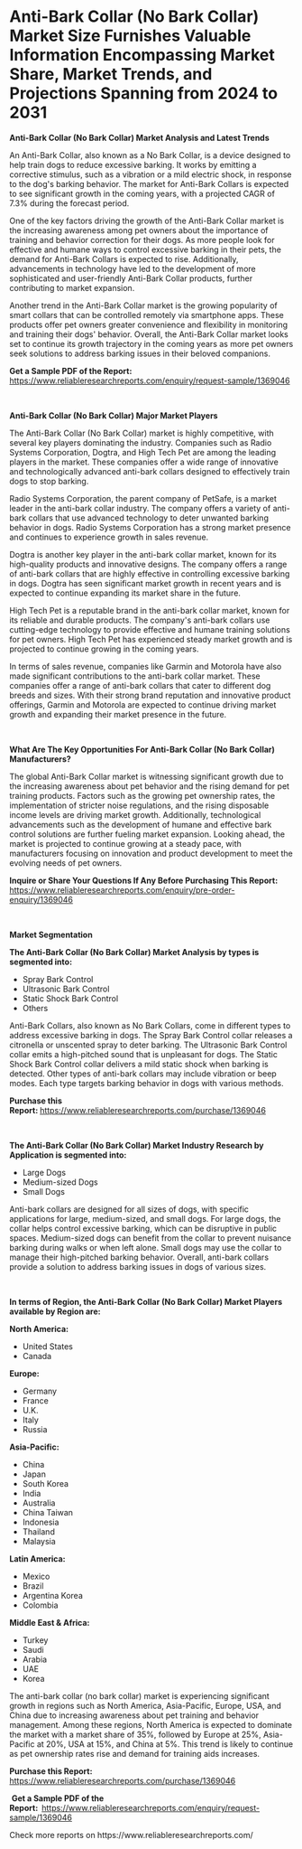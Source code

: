 <p><h1>Anti-Bark Collar (No Bark Collar) Market Size Furnishes Valuable Information Encompassing Market Share, Market Trends, and Projections Spanning from 2024 to 2031</h1></p><p><strong>Anti-Bark Collar (No Bark Collar) Market Analysis and Latest Trends</strong></p>
<p><p>An Anti-Bark Collar, also known as a No Bark Collar, is a device designed to help train dogs to reduce excessive barking. It works by emitting a corrective stimulus, such as a vibration or a mild electric shock, in response to the dog's barking behavior. The market for Anti-Bark Collars is expected to see significant growth in the coming years, with a projected CAGR of 7.3% during the forecast period.</p><p>One of the key factors driving the growth of the Anti-Bark Collar market is the increasing awareness among pet owners about the importance of training and behavior correction for their dogs. As more people look for effective and humane ways to control excessive barking in their pets, the demand for Anti-Bark Collars is expected to rise. Additionally, advancements in technology have led to the development of more sophisticated and user-friendly Anti-Bark Collar products, further contributing to market expansion.</p><p>Another trend in the Anti-Bark Collar market is the growing popularity of smart collars that can be controlled remotely via smartphone apps. These products offer pet owners greater convenience and flexibility in monitoring and training their dogs' behavior. Overall, the Anti-Bark Collar market looks set to continue its growth trajectory in the coming years as more pet owners seek solutions to address barking issues in their beloved companions.</p></p>
<p><strong>Get a Sample PDF of the Report:&nbsp;</strong> <a href="https://www.reliableresearchreports.com/enquiry/request-sample/1369046">https://www.reliableresearchreports.com/enquiry/request-sample/1369046</a></p>
<p>&nbsp;</p>
<p><strong>Anti-Bark Collar (No Bark Collar) Major Market Players</strong></p>
<p><p>The Anti-Bark Collar (No Bark Collar) market is highly competitive, with several key players dominating the industry. Companies such as Radio Systems Corporation, Dogtra, and High Tech Pet are among the leading players in the market. These companies offer a wide range of innovative and technologically advanced anti-bark collars designed to effectively train dogs to stop barking.</p><p>Radio Systems Corporation, the parent company of PetSafe, is a market leader in the anti-bark collar industry. The company offers a variety of anti-bark collars that use advanced technology to deter unwanted barking behavior in dogs. Radio Systems Corporation has a strong market presence and continues to experience growth in sales revenue.</p><p>Dogtra is another key player in the anti-bark collar market, known for its high-quality products and innovative designs. The company offers a range of anti-bark collars that are highly effective in controlling excessive barking in dogs. Dogtra has seen significant market growth in recent years and is expected to continue expanding its market share in the future.</p><p>High Tech Pet is a reputable brand in the anti-bark collar market, known for its reliable and durable products. The company's anti-bark collars use cutting-edge technology to provide effective and humane training solutions for pet owners. High Tech Pet has experienced steady market growth and is projected to continue growing in the coming years.</p><p>In terms of sales revenue, companies like Garmin and Motorola have also made significant contributions to the anti-bark collar market. These companies offer a range of anti-bark collars that cater to different dog breeds and sizes. With their strong brand reputation and innovative product offerings, Garmin and Motorola are expected to continue driving market growth and expanding their market presence in the future.</p></p>
<p>&nbsp;</p>
<p><strong>What Are The Key Opportunities For Anti-Bark Collar (No Bark Collar) Manufacturers?</strong></p>
<p><p>The global Anti-Bark Collar market is witnessing significant growth due to the increasing awareness about pet behavior and the rising demand for pet training products. Factors such as the growing pet ownership rates, the implementation of stricter noise regulations, and the rising disposable income levels are driving market growth. Additionally, technological advancements such as the development of humane and effective bark control solutions are further fueling market expansion. Looking ahead, the market is projected to continue growing at a steady pace, with manufacturers focusing on innovation and product development to meet the evolving needs of pet owners.</p></p>
<p><strong>Inquire or Share Your Questions If Any Before Purchasing This Report:</strong> <a href="https://www.reliableresearchreports.com/enquiry/pre-order-enquiry/1369046">https://www.reliableresearchreports.com/enquiry/pre-order-enquiry/1369046</a></p>
<p>&nbsp;</p>
<p><strong>Market Segmentation</strong></p>
<p><strong>The Anti-Bark Collar (No Bark Collar) Market Analysis by types is segmented into:</strong></p>
<p><ul><li>Spray Bark Control</li><li>Ultrasonic Bark Control</li><li>Static Shock Bark Control</li><li>Others</li></ul></p>
<p><p>Anti-Bark Collars, also known as No Bark Collars, come in different types to address excessive barking in dogs. The Spray Bark Control collar releases a citronella or unscented spray to deter barking. The Ultrasonic Bark Control collar emits a high-pitched sound that is unpleasant for dogs. The Static Shock Bark Control collar delivers a mild static shock when barking is detected. Other types of anti-bark collars may include vibration or beep modes. Each type targets barking behavior in dogs with various methods.</p></p>
<p><strong>Purchase this Report:&nbsp;</strong><a href="https://www.reliableresearchreports.com/purchase/1369046">https://www.reliableresearchreports.com/purchase/1369046</a></p>
<p>&nbsp;</p>
<p><strong>The Anti-Bark Collar (No Bark Collar) Market Industry Research by Application is segmented into:</strong></p>
<p><ul><li>Large Dogs</li><li>Medium-sized Dogs</li><li>Small Dogs</li></ul></p>
<p><p>Anti-bark collars are designed for all sizes of dogs, with specific applications for large, medium-sized, and small dogs. For large dogs, the collar helps control excessive barking, which can be disruptive in public spaces. Medium-sized dogs can benefit from the collar to prevent nuisance barking during walks or when left alone. Small dogs may use the collar to manage their high-pitched barking behavior. Overall, anti-bark collars provide a solution to address barking issues in dogs of various sizes.</p></p>
<p>&nbsp;</p>
<p><strong>In terms of Region, the Anti-Bark Collar (No Bark Collar) Market Players available by Region are:</strong></p>
<p>
    <p> <strong> North America: </strong>
        <ul>
            <li>United States</li>
            <li>Canada</li>
        </ul>
        </p> 
    <p> <strong> Europe: </strong>
        <ul>
            <li>Germany</li>
            <li>France</li>
            <li>U.K.</li>
            <li>Italy</li>
            <li>Russia</li>
        </ul>
        </p> 
    <p> <strong> Asia-Pacific: </strong>
        <ul>
            <li>China</li>
            <li>Japan</li>
            <li>South Korea</li>
            <li>India</li>
            <li>Australia</li>
            <li>China Taiwan</li>
            <li>Indonesia</li>
            <li>Thailand</li>
            <li>Malaysia</li>
        </ul>
        </p> 
    <p> <strong> Latin America: </strong>
        <ul>
            <li>Mexico</li>
            <li>Brazil</li>
            <li>Argentina Korea</li>
            <li>Colombia</li>
        </ul>
        </p> 
    <p> <strong> Middle East & Africa: </strong>
        <ul>
            <li>Turkey</li>
            <li>Saudi</li>
            <li>Arabia</li>
            <li>UAE</li>
            <li>Korea</li>
        </ul>
    </p>
    </p>
<p><p>The anti-bark collar (no bark collar) market is experiencing significant growth in regions such as North America, Asia-Pacific, Europe, USA, and China due to increasing awareness about pet training and behavior management. Among these regions, North America is expected to dominate the market with a market share of 35%, followed by Europe at 25%, Asia-Pacific at 20%, USA at 15%, and China at 5%. This trend is likely to continue as pet ownership rates rise and demand for training aids increases.</p></p>
<p><strong>Purchase this Report: </strong><a href="https://www.reliableresearchreports.com/purchase/1369046">https://www.reliableresearchreports.com/purchase/1369046</a></p>
<p>&nbsp;<strong>Get a Sample PDF of the Report:&nbsp;&nbsp;</strong><a href="https://www.reliableresearchreports.com/enquiry/request-sample/1369046">https://www.reliableresearchreports.com/enquiry/request-sample/1369046</a></p>
<p><strong></strong></p>
<p>Check more reports on https://www.reliableresearchreports.com/</p>